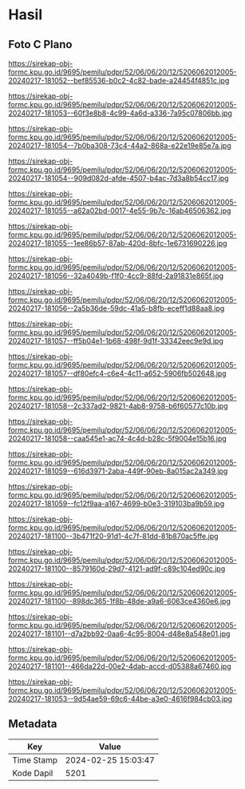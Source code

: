 # Hasil

## Foto C Plano

https://sirekap-obj-formc.kpu.go.id/9695/pemilu/pdpr/52/06/06/20/12/5206062012005-20240217-181052--bef85536-b0c2-4c82-bade-a24454f4851c.jpg

https://sirekap-obj-formc.kpu.go.id/9695/pemilu/pdpr/52/06/06/20/12/5206062012005-20240217-181053--60f3e8b8-4c99-4a6d-a336-7a95c07806bb.jpg

https://sirekap-obj-formc.kpu.go.id/9695/pemilu/pdpr/52/06/06/20/12/5206062012005-20240217-181054--7b0ba308-73c4-44a2-868a-e22e19e85e7a.jpg

https://sirekap-obj-formc.kpu.go.id/9695/pemilu/pdpr/52/06/06/20/12/5206062012005-20240217-181054--909d082d-afde-4507-b4ac-7d3a8b54cc17.jpg

https://sirekap-obj-formc.kpu.go.id/9695/pemilu/pdpr/52/06/06/20/12/5206062012005-20240217-181055--a62a02bd-0017-4e55-9b7c-16ab46506362.jpg

https://sirekap-obj-formc.kpu.go.id/9695/pemilu/pdpr/52/06/06/20/12/5206062012005-20240217-181055--1ee86b57-87ab-420d-8bfc-1e6731690226.jpg

https://sirekap-obj-formc.kpu.go.id/9695/pemilu/pdpr/52/06/06/20/12/5206062012005-20240217-181056--32a4049b-f1f0-4cc9-88fd-2a91831e865f.jpg

https://sirekap-obj-formc.kpu.go.id/9695/pemilu/pdpr/52/06/06/20/12/5206062012005-20240217-181056--2a5b36de-59dc-41a5-b8fb-eceff1d88aa8.jpg

https://sirekap-obj-formc.kpu.go.id/9695/pemilu/pdpr/52/06/06/20/12/5206062012005-20240217-181057--ff5b04e1-1b68-498f-9d1f-33342eec9e9d.jpg

https://sirekap-obj-formc.kpu.go.id/9695/pemilu/pdpr/52/06/06/20/12/5206062012005-20240217-181057--df80efc4-c6e4-4c11-a652-5906fb502648.jpg

https://sirekap-obj-formc.kpu.go.id/9695/pemilu/pdpr/52/06/06/20/12/5206062012005-20240217-181058--2c337ad2-9821-4ab8-9758-b6f60577c10b.jpg

https://sirekap-obj-formc.kpu.go.id/9695/pemilu/pdpr/52/06/06/20/12/5206062012005-20240217-181058--caa545e1-ac74-4c4d-b28c-5f9004e15b16.jpg

https://sirekap-obj-formc.kpu.go.id/9695/pemilu/pdpr/52/06/06/20/12/5206062012005-20240217-181059--616d3971-2aba-449f-90eb-8a015ac2a349.jpg

https://sirekap-obj-formc.kpu.go.id/9695/pemilu/pdpr/52/06/06/20/12/5206062012005-20240217-181059--fc12f9aa-a167-4699-b0e3-319103ba9b59.jpg

https://sirekap-obj-formc.kpu.go.id/9695/pemilu/pdpr/52/06/06/20/12/5206062012005-20240217-181100--3b471f20-91d1-4c7f-81dd-81b870ac5ffe.jpg

https://sirekap-obj-formc.kpu.go.id/9695/pemilu/pdpr/52/06/06/20/12/5206062012005-20240217-181100--8579160d-29d7-4121-ad9f-c89c104ed90c.jpg

https://sirekap-obj-formc.kpu.go.id/9695/pemilu/pdpr/52/06/06/20/12/5206062012005-20240217-181100--898dc365-1f8b-48de-a9a6-6063ce4360e6.jpg

https://sirekap-obj-formc.kpu.go.id/9695/pemilu/pdpr/52/06/06/20/12/5206062012005-20240217-181101--d7a2bb92-0aa6-4c95-8004-d48e8a548e01.jpg

https://sirekap-obj-formc.kpu.go.id/9695/pemilu/pdpr/52/06/06/20/12/5206062012005-20240217-181101--466da22d-00e2-4dab-accd-d05388a67460.jpg

https://sirekap-obj-formc.kpu.go.id/9695/pemilu/pdpr/52/06/06/20/12/5206062012005-20240217-181053--9d54ae59-69c6-44be-a3e0-4616f984cb03.jpg


## Metadata

| Key        | Value               |
| ---------- | ------------------- |
| Time Stamp | 2024-02-25 15:03:47 |
| Kode Dapil | 5201                |




